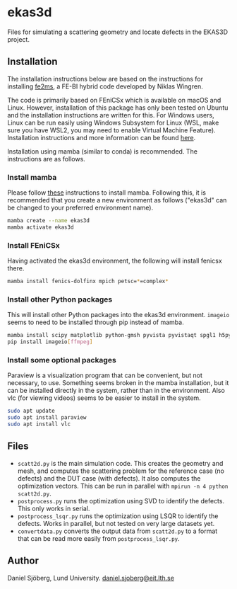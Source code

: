 # ekas3d
Files for simulating a scattering geometry and locate defects in the EKAS3D project.

## Installation

The installation instructions below are based on the instructions for installing [fe2ms](https://github.com/nwingren/fe2ms), a FE-BI hybrid code developed by Niklas Wingren. 

The code is primarily based on FEniCSx which is available on macOS and Linux. However, installation of this package has only been tested on Ubuntu and the installation instructions are written for this. For Windows users, Linux can be run easily using Windows Subsystem for Linux (WSL, make sure you have WSL2, you may need to enable Virtual Machine Feature). Installation instructions and more information can be found [here](https://learn.microsoft.com/en-us/windows/wsl/install).

Installation using mamba (similar to conda) is recommended. The instructions are as follows.

### Install mamba

Please follow [these](https://github.com/conda-forge/miniforge#mambaforge) instructions to install mamba. Following this, it is recommended that you create a new environment as follows ("ekas3d" can be changed to your preferred environment name).

```bash
mamba create --name ekas3d
mamba activate ekas3d
```

### Install FEniCSx

Having activated the ekas3d environment, the following will install fenicsx there.

```bash
mamba install fenics-dolfinx mpich petsc=*=complex*
```

### Install other Python packages

This will install other Python packages into the ekas3d environment. ```imageio``` seems to need to be installed through pip instead of mamba. 

```bash
mamba install scipy matplotlib python-gmsh pyvista pyvistaqt spgl1 h5py petsc=*=complex*
pip install imageio[ffmpeg]
```

### Install some optional packages

Paraview is a visualization program that can be convenient, but not necessary, to use. Something seems broken in the mamba installation, but it can be installed directly in the system, rather than in the environment. Also vlc (for viewing videos) seems to be easier to install in the system.

```bash
sudo apt update
sudo apt install paraview
sudo apt install vlc
```


## Files

- ```scatt2d.py``` is the main simulation code. This creates the geometry and mesh, and computes the scattering problem for the reference case (no defects) and the DUT case (with defects). It also computes the optimization vectors. This can be run in parallel with ```mpirun -n 4 python scatt2d.py```.
- ```postprocess.py``` runs the optimization using SVD to identify the defects. This only works in serial.
- ```postprocess_lsqr.py``` runs the optimization using LSQR to identify the defects. Works in parallel, but not tested on very large datasets yet.
- ```convertdata.py``` converts the output data from ```scatt2d.py``` to a format that can be read more easily from ```postprocess_lsqr.py```.

## Author

Daniel Sjöberg, Lund University. [daniel.sjoberg@eit.lth.se](mailto:daniel.sjoberg@eit.lth.se)
